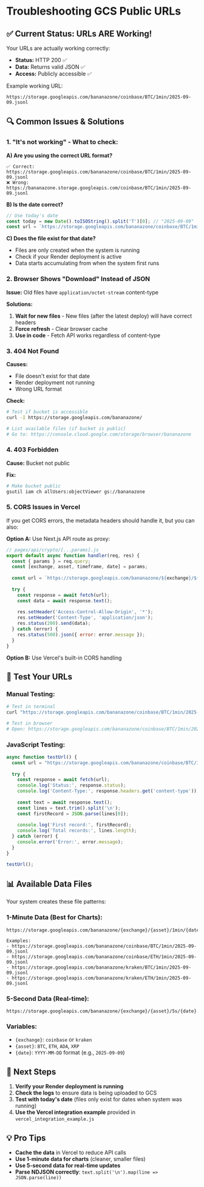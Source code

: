 # Troubleshooting GCS Public URLs

## ✅ Current Status: URLs ARE Working!

Your URLs are actually working correctly:
- **Status:** HTTP 200 ✅
- **Data:** Returns valid JSON ✅  
- **Access:** Publicly accessible ✅

Example working URL:
```
https://storage.googleapis.com/bananazone/coinbase/BTC/1min/2025-09-09.jsonl
```

## 🔍 Common Issues & Solutions

### 1. **"It's not working" - What to check:**

**A) Are you using the correct URL format?**
```
✅ Correct: https://storage.googleapis.com/bananazone/coinbase/BTC/1min/2025-09-09.jsonl
❌ Wrong:   https://bananazone.storage.googleapis.com/coinbase/BTC/1min/2025-09-09.jsonl
```

**B) Is the date correct?**
```javascript
// Use today's date
const today = new Date().toISOString().split('T')[0]; // "2025-09-09"
const url = `https://storage.googleapis.com/bananazone/coinbase/BTC/1min/${today}.jsonl`;
```

**C) Does the file exist for that date?**
- Files are only created when the system is running
- Check if your Render deployment is active
- Data starts accumulating from when the system first runs

### 2. **Browser Shows "Download" Instead of JSON**

**Issue:** Old files have `application/octet-stream` content-type

**Solutions:**
1. **Wait for new files** - New files (after the latest deploy) will have correct headers
2. **Force refresh** - Clear browser cache
3. **Use in code** - Fetch API works regardless of content-type

### 3. **404 Not Found**

**Causes:**
- File doesn't exist for that date
- Render deployment not running
- Wrong URL format

**Check:**
```bash
# Test if bucket is accessible
curl -I https://storage.googleapis.com/bananazone/

# List available files (if bucket is public)
# Go to: https://console.cloud.google.com/storage/browser/bananazone
```

### 4. **403 Forbidden**

**Cause:** Bucket not public

**Fix:**
```bash
# Make bucket public
gsutil iam ch allUsers:objectViewer gs://bananazone
```

### 5. **CORS Issues in Vercel**

If you get CORS errors, the metadata headers should handle it, but you can also:

**Option A:** Use Next.js API route as proxy:
```javascript
// pages/api/crypto/[...params].js
export default async function handler(req, res) {
  const { params } = req.query;
  const [exchange, asset, timeframe, date] = params;
  
  const url = `https://storage.googleapis.com/bananazone/${exchange}/${asset}/${timeframe}/${date}.jsonl`;
  
  try {
    const response = await fetch(url);
    const data = await response.text();
    
    res.setHeader('Access-Control-Allow-Origin', '*');
    res.setHeader('Content-Type', 'application/json');
    res.status(200).send(data);
  } catch (error) {
    res.status(500).json({ error: error.message });
  }
}
```

**Option B:** Use Vercel's built-in CORS handling

## 🧪 Test Your URLs

### Manual Testing:
```bash
# Test in terminal
curl "https://storage.googleapis.com/bananazone/coinbase/BTC/1min/2025-09-09.jsonl" | head -1

# Test in browser
# Open: https://storage.googleapis.com/bananazone/coinbase/BTC/1min/2025-09-09.jsonl
```

### JavaScript Testing:
```javascript
async function testUrl() {
  const url = "https://storage.googleapis.com/bananazone/coinbase/BTC/1min/2025-09-09.jsonl";
  
  try {
    const response = await fetch(url);
    console.log('Status:', response.status);
    console.log('Content-Type:', response.headers.get('content-type'));
    
    const text = await response.text();
    const lines = text.trim().split('\n');
    const firstRecord = JSON.parse(lines[0]);
    
    console.log('First record:', firstRecord);
    console.log('Total records:', lines.length);
  } catch (error) {
    console.error('Error:', error.message);
  }
}

testUrl();
```

## 📊 Available Data Files

Your system creates these file patterns:

### 1-Minute Data (Best for Charts):
```
https://storage.googleapis.com/bananazone/{exchange}/{asset}/1min/{date}.jsonl

Examples:
- https://storage.googleapis.com/bananazone/coinbase/BTC/1min/2025-09-09.jsonl
- https://storage.googleapis.com/bananazone/coinbase/ETH/1min/2025-09-09.jsonl
- https://storage.googleapis.com/bananazone/kraken/BTC/1min/2025-09-09.jsonl
- https://storage.googleapis.com/bananazone/kraken/ETH/1min/2025-09-09.jsonl
```

### 5-Second Data (Real-time):
```
https://storage.googleapis.com/bananazone/{exchange}/{asset}/5s/{date}.jsonl
```

### Variables:
- `{exchange}`: `coinbase` or `kraken`
- `{asset}`: `BTC`, `ETH`, `ADA`, `XRP`  
- `{date}`: `YYYY-MM-DD` format (e.g., `2025-09-09`)

## 🚀 Next Steps

1. **Verify your Render deployment is running**
2. **Check the logs** to ensure data is being uploaded to GCS
3. **Test with today's date** (files only exist for dates when system was running)
4. **Use the Vercel integration example** provided in `vercel_integration_example.js`

## 💡 Pro Tips

- **Cache the data** in Vercel to reduce API calls
- **Use 1-minute data for charts** (cleaner, smaller files)
- **Use 5-second data for real-time updates**
- **Parse NDJSON correctly**: `text.split('\n').map(line => JSON.parse(line))`